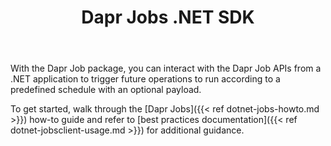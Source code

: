 ﻿---
type: docs
title: "Dapr Jobs .NET SDK"
linkTitle: "Jobs"
weight: 50000
description: Get up and running with Dapr Jobs and the Dapr .NET SDK
---

With the Dapr Job package, you can interact with the Dapr Job APIs from a .NET application to trigger future operations
to run according to a predefined schedule with an optional payload.

To get started, walk through the [Dapr Jobs]({{< ref dotnet-jobs-howto.md >}}) how-to guide and refer to
[best practices documentation]({{< ref dotnet-jobsclient-usage.md >}}) for additional guidance.
